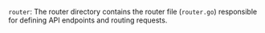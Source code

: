 `router`: The router directory contains the router file (`router.go`) responsible for defining API endpoints and routing requests.